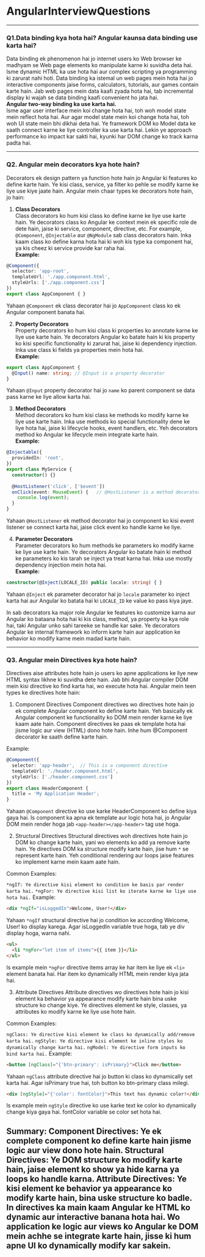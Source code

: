 # AngularInterviewQuestions
-------------
### Q1.Data binding kya hota hai? Angular kaunsa data binding use karta hai?

Data binding ek phenomenon hai jo internet users ko Web browser ke madhyam se Web page elements ko manipulate karne ki suvidha deta hai. Isme dynamic HTML ka use hota hai aur complex scripting ya programming ki zarurat nahi hoti. Data binding ka istemal un web pages mein hota hai jo interactive components jaise forms, calculators, tutorials, aur games contain karte hain. Jab web pages mein data kaafi zyada hota hai, tab incremental display ki wajah se data binding kaafi convenient ho jata hai.  
**Angular two-way binding ka use karta hai.**  
Isme agar user interface mein koi change hota hai, toh woh model state mein reflect hota hai. Aur agar model state mein koi change hota hai, toh woh UI state mein bhi dikhai deta hai. Ye framework DOM ko Model data ke saath connect karne ke liye controller ka use karta hai. Lekin ye approach performance ko impact kar sakti hai, kyunki har DOM change ko track karna padta hai.

----------
### Q2. Angular mein decorators kya hote hain?  
Decorators ek design pattern ya function hote hain jo Angular ki features ko define karte hain. Ye kisi class, service, ya filter ko pehle se modify karne ke liye use kiye jaate hain. Angular mein chaar types ke decorators hote hain, jo hain:

1. **Class Decorators**  
Class decorators ko hum kisi class ko define karne ke liye use karte hain. Ye decorators class ko Angular ke context mein ek specific role de dete hain, jaise ki service, component, directive, etc. For example, `@Component`, `@Injectable` aur `@NgModule` sab class decorators hain. Inka kaam class ko define karna hota hai ki woh kis type ka component hai, ya kis cheez ki service provide kar raha hai.  
**Example:**  
```typescript
@Component({
  selector: 'app-root',
  templateUrl: './app.component.html',
  styleUrls: ['./app.component.css']
})
export class AppComponent { }
```
Yahaan `@Component` ek class decorator hai jo `AppComponent` class ko ek Angular component banata hai.

2. **Property Decorators**  
Property decorators ko hum kisi class ki properties ko annotate karne ke liye use karte hain. Ye decorators Angular ko batate hain ki kis property ko kisi specific functionality ki zarurat hai, jaise ki dependency injection. Inka use class ki fields ya properties mein hota hai.  
**Example:**  
```typescript
export class AppComponent {
  @Input() name: string; // @Input is a property decorator
}
```
Yahaan `@Input` property decorator hai jo `name` ko parent component se data pass karne ke liye allow karta hai.

3. **Method Decorators**  
Method decorators ko hum kisi class ke methods ko modify karne ke liye use karte hain. Inka use methods ko special functionality dene ke liye hota hai, jaise ki lifecycle hooks, event handlers, etc. Yeh decorators method ko Angular ke lifecycle mein integrate karte hain.  
**Example:**  
```typescript
@Injectable({
  providedIn: 'root',
})
export class MyService {
  constructor() {}
  
  @HostListener('click', ['$event'])  
  onClick(event: MouseEvent) {   // @HostListener is a method decorator
    console.log(event);
  }
}
```
Yahaan `@HostListener` ek method decorator hai jo component ko kisi event listener se connect karta hai, jaise click event ko handle karne ke liye.

4. **Parameter Decorators**  
Parameter decorators ko hum methods ke parameters ko modify karne ke liye use karte hain. Ye decorators Angular ko batate hain ki method ke parameters ko kis tarah se inject ya treat karna hai. Inka use mostly dependency injection mein hota hai.  
**Example:**  
```typescript
constructor(@Inject(LOCALE_ID) public locale: string) { }
```
Yahaan `@Inject` ek parameter decorator hai jo `locale` parameter ko inject karta hai aur Angular ko batata hai ki `LOCALE_ID` ke value ko pass kiya jaye.

In sab decorators ka major role Angular ke features ko customize karna aur Angular ko bataana hota hai ki kis class, method, ya property ka kya role hai, taki Angular unko sahi tareeke se handle kar sake. Ye decorators Angular ke internal framework ko inform karte hain aur application ke behavior ko modify karne mein madad karte hain.

----------
### Q3. Angular mein Directives kya hote hain?
Directives aise attributes hote hain jo users ko apne applications ke liye new HTML syntax likhne ki suvidha dete hain. Jab bhi Angular compiler DOM mein kisi directive ko find karta hai, wo execute hota hai. Angular mein teen types ke directives hote hain:

1. Component Directives
Component directives wo directives hote hain jo ek complete Angular component ko define karte hain. Yeh basically ek Angular component ke functionality ko DOM mein render karne ke liye kaam aate hain. Component directives ke paas ek template hota hai jisme logic aur view (HTML) dono hote hain. Inhe hum @Component decorator ke saath define karte hain.

Example:

```typescript
@Component({
  selector: 'app-header',  // This is a component directive
  templateUrl: './header.component.html',
  styleUrls: ['./header.component.css']
})
export class HeaderComponent {
  title = 'My Application Header';
}
```
Yahaan `@Component` directive ko use karke HeaderComponent ko define kiya gaya hai. Is component ka apna ek template aur logic hota hai, jo Angular DOM mein render hoga jab `<app-header></app-header>` tag use hoga.

2. Structural Directives
Structural directives woh directives hote hain jo DOM ko change karte hain, yani wo elements ko add ya remove karte hain. Ye directives DOM ka structure modify karte hain, jise hum ` * ` se represent karte hain. Yeh conditional rendering aur loops jaise features ko implement karne mein kaam aate hain.

Common Examples:

`*ngIf: Ye directive kisi element ko condition ke basis par render karta hai.`
`*ngFor: Ye directive kisi list ko iterate karne ke liye use hota hai.`
Example:

```html
<div *ngIf="isLoggedIn">Welcome, User!</div>
```
Yahaan `*ngIf` structural directive hai jo condition ke according Welcome, User! ko display karega. Agar isLoggedIn variable true hoga, tab ye div display hoga, warna nahi.

```html
<ul>
  <li *ngFor="let item of items">{{ item }}</li>
</ul>
```
Is example mein `*ngFor` directive items array ke har item ke liye ek `<li>` element banata hai. Har item ko dynamically HTML mein render kiya jata hai.

3. Attribute Directives
Attribute directives wo directives hote hain jo kisi element ka behavior ya appearance modify karte hain bina uske structure ko change kiye. Ye directives element ke style, classes, ya attributes ko modify karne ke liye use hote hain.

Common Examples:

`ngClass: Ye directive kisi element ke class ko dynamically add/remove karta hai.`
`ngStyle: Ye directive kisi element ke inline styles ko dynamically change karta hai.`
`ngModel: Ye directive form inputs ko bind karta hai.`
Example:

```html
<button [ngClass]="{'btn-primary': isPrimary}">Click me</button>
```
Yahaan `ngClass` attribute directive hai jo button ki class ko dynamically set karta hai. Agar isPrimary true hai, toh button ko btn-primary class milegi.

```html
<div [ngStyle]="{'color': fontColor}">This text has dynamic color!</div>
```
Is example mein `ngStyle` directive ko use karke text ke color ko dynamically change kiya gaya hai. fontColor variable se color set hota hai.

Summary:
Component Directives: Ye ek complete component ko define karte hain jisme logic aur view dono hote hain.
Structural Directives: Ye DOM structure ko modify karte hain, jaise element ko show ya hide karna ya loops ko handle karna.
Attribute Directives: Ye kisi element ke behavior ya appearance ko modify karte hain, bina uske structure ko badle.
In directives ka main kaam Angular ke HTML ko dynamic aur interactive banana hota hai. Wo application ke logic aur views ko Angular ke DOM mein achhe se integrate karte hain, jisse ki hum apne UI ko dynamically modify kar sakein.
---------------
